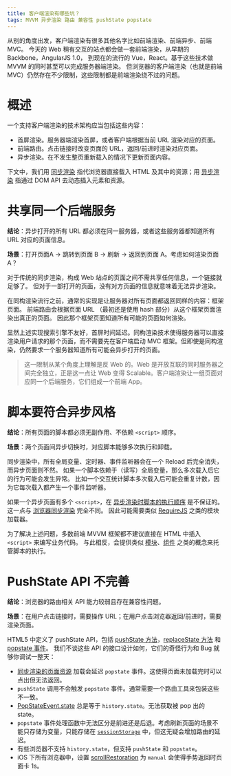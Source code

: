 ```yaml
---
title: 客户端渲染有哪些坑？
tags: MVVM 异步渲染 路由 兼容性 pushState popstate
---
```


从别的角度出发，客户端渲染有很多其他名字比如前端渲染、前端异步、前端 MVC。
今天的 Web 稍有交互的站点都会做一套前端渲染，从早期的 Backbone，AngularJS 1.0，
到现在的流行的 Vue，React。基于这些技术做 MVVM 的同时甚至可以完成服务器端渲染。
但浏览器的客户端渲染（也就是前端 MVC）仍然存在不少限制，这些限制都是前端渲染绕不过的问题。

<!--more-->

# 概述

一个支持客户端渲染的技术架构应当包括这些内容：

* 首屏渲染。服务器端渲染首屏，或者客户端根据当前 URL 渲染对应的页面。
* 前端路由。点击链接时改变页面的 URL，返回/前进时渲染对应页面。
* 异步渲染。在不发生整页重新载入的情况下更新页面内容。

下文中，我们用 [同步渲染][sync] 指代浏览器直接载入 HTML 及其中的资源；用 [异步渲染][async] 指通过 DOM API 去动态插入元素和资源。

# 共享同一个后端服务

**结论**：异步打开的所有 URL 都必须在同一服务器，或者这些服务器都知道所有 URL 对应的页面信息。

**场景**：打开页面A -> 跳转到页面 B -> 刷新 -> 返回到页面 A。考虑如何渲染页面 A？

对于传统的同步渲染，构成 Web 站点的页面之间不需共享任何信息，一个链接就足够了。
但对于一部打开的页面，没有对方页面的信息就意味着无法异步渲染。

在同构渲染流行之前，通常的实现是让服务器对所有页面都返回同样的内容：框架页面。
前端路由会根据页面 URL （最初还是使用 hash 部分）从这个框架页面渲染出真正的页面。
因此那个框架页面知道所有可能的页面如何渲染。

显然上述实现搜索引擎不友好，首屏时间延迟。同构渲染技术使得服务器可以直接渲染用户请求的那个页面，而不需要先在客户端启动 MVC 框架。但即使是同构渲染，仍然要求一个服务器知道所有可能会异步打开的页面。

> 这一限制从某个角度上理解是反 Web 的。Web 是开放互联的同时服务器之间完全独立，正是这一点让 Web 变得 Scalable。客户端渲染让一组页面对应同一个后端服务，它们组成一个前端 App。

# 脚本要符合异步风格

**结论**：所有页面的脚本都必须无副作用、不依赖 `<script>` 顺序。

**场景**：两个页面间异步切换时，对应脚本能够多次执行和卸载。

同步渲染中，所有全局变量、定时器、事件监听器会在一个 Reload 后完全消失，而异步页面则不然。
如果一个脚本依赖于（读写）全局变量，那么多次载入后它的行为可能会发生异常。
比如一个交互统计脚本多次载入后可能会重复计数，因为它每次载入都产生一个事件监听器。

如果一个异步页面有多个 `<script>`，在 [异步渲染时脚本的执行顺序][dynamic-script] 是不保证的。
这一点与 [浏览器同步渲染][static-render] 完全不同。
因此可能需要类似 [RequireJS][req] 之类的模块加载器。

为了解决上述问题，多数前端 MVVM 框架都不建议直接在 HTML 中插入 `<script>` 来编写业务代码。
与此相反，会提供类似 [模块][ng-module]、[组件][comp] 之类的概念来托管脚本的执行。

# PushState API 不完善

**结论**：浏览器的路由相关 API 能力较弱且存在兼容性问题。

**场景**：在用户点击链接时，需要操作 URL；在用户点击浏览器返回/前进时，需要渲染页面。

HTML5 中定义了 pushState API，包括 [pushState 方法][pushState]，[replaceState 方法][replaceState] 和 [popstate 事件][popstate]。
我们不谈这些 API 的接口设计如何，它们的奇怪行为和 Bug 就够你调试一整天：

* [同步渲染的页面资源][static-render] 加载会延迟 `popstate` 事件。这使得页面未加载完时可以点出但无法返回。
* `pushState` 调用不会触发 `popstate` 事件。通常需要一个路由工具来包装这些不一致。
* [PopStateEvent.state][popstate-event] 总是等于 `history.state`。无法获取被 pop 出的 state。
* `popstate` 事件处理函数中无法区分是前进还是后退。考虑刷新页面的场景不能只存储为变量，只能存储在 [`sessionStorage`][local-store] 中，但这无疑会增加路由的延迟。
* 有些浏览器不支持 `history.state`，但支持 `pushState` 和 `popstate`。
* iOS 下所有浏览器中，设置 [scrollRestoration][sr] 为 `manual` 会使得手势返回时页面卡 1s。

[sr]: https://developers.google.com/web/updates/2015/09/history-api-scroll-restoration
[static-render]: /2016/11/26/static-dom-render-blocking.html
[sync]: /2016/11/26/static-dom-render-blocking.html
[async]: /2016/11/26/dynamic-dom-render-blocking.html
[dynamic-script]: /2017/01/16/dynamic-script-insertion.html
[req]: http://requirejs.org/
[ng-module]: https://angular.io/api/core/NgModule
[comp]: https://reactjs.org/docs/react-component.html
[static-render]: /2016/11/26/static-dom-render-blocking.html
[pushState]: https://developer.mozilla.org/zh-CN/docs/Web/API/History/pushState
[popstate]: https://developer.mozilla.org/zh-CN/docs/Web/Events/popstate
[replaceState]: https://developer.mozilla.org/zh-CN/docs/Web/API/History/replaceState
[popstate-event]: https://developer.mozilla.org/zh-CN/docs/Web/API/PopStateEvent
[local-store]: /2015/08/16/localstorage-sessionstorage-cookie.html
